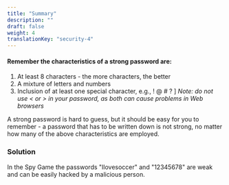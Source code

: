 ```yaml
---
title: "Summary"
description: ""
draft: false
weight: 4
translationKey: "security-4"
---
```


#### Remember the characteristics of a strong password are:

1. At least 8 characters - the more characters, the better
2. A mixture of letters and numbers
3. Inclusion of at least one special character, e.g., ! @ # ? ]
*Note: do not use < or > in your password, as both can cause problems in Web browsers*

A strong password is hard to guess, but it should be easy for you to remember - a password that has to be written down is not strong, no matter how many of the above characteristics are employed.


### Solution

In the Spy Game the passwords "Ilovesoccer" and "12345678" are weak and can be easily hacked by a malicious person.